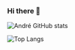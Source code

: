### Hi there 👋

![André GitHub stats](https://github-readme-stats.vercel.app/api?username=Tiotedd&show_icons=true&theme=transparent)

![Top Langs](https://github-readme-stats.vercel.app/api/top-langs/?username=Tiotedd&layout=compact)

<!--
**Tiotedd/Tiotedd** is a ✨ _special_ ✨ repository because its `README.md` (this file) appears on your GitHub profile.

Here are some ideas to get you started:

- 🔭 I’m currently working on ...
- 🌱 I’m currently learning ...
- 👯 I’m looking to collaborate on ...
- 🤔 I’m looking for help with ...
- 💬 Ask me about ...
- 📫 How to reach me: ...
- 😄 Pronouns: ...
- ⚡ Fun fact: ...
-->
